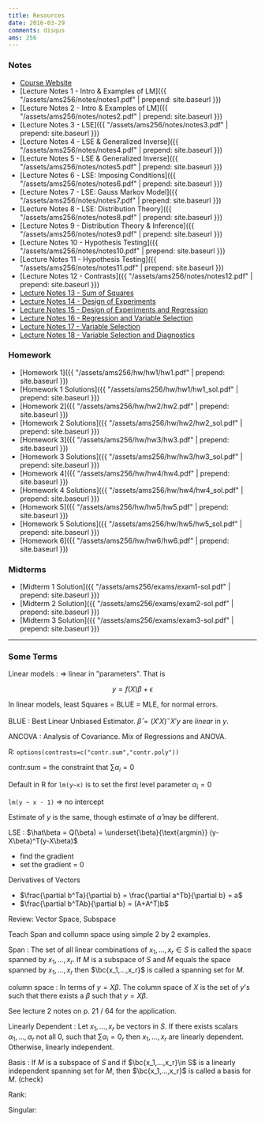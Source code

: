 ```yaml
---
title: Resources
date: 2016-03-29
comments: disqus
ams: 256
---
```


### Notes

- [Course Website](https://ams256-spring16-01.courses.soe.ucsc.edu/)
- [Lecture Notes 1 - Intro & Examples of LM]({{ "/assets/ams256/notes/notes1.pdf" | prepend: site.baseurl }})
- [Lecture Notes 2 - Intro & Examples of LM]({{ "/assets/ams256/notes/notes2.pdf" | prepend: site.baseurl }})
- [Lecture Notes 3 - LSE]({{ "/assets/ams256/notes/notes3.pdf" | prepend: site.baseurl }})
- [Lecture Notes 4 - LSE & Generalized Inverse]({{ "/assets/ams256/notes/notes4.pdf" | prepend: site.baseurl }})
- [Lecture Notes 5 - LSE & Generalized Inverse]({{ "/assets/ams256/notes/notes5.pdf" | prepend: site.baseurl }})
- [Lecture Notes 6 - LSE: Imposing Conditions]({{ "/assets/ams256/notes/notes6.pdf" | prepend: site.baseurl }})
- [Lecture Notes 7 - LSE: Gauss Markov Model]({{ "/assets/ams256/notes/notes7.pdf" | prepend: site.baseurl }})
- [Lecture Notes 8 - LSE: Distribution Theory]({{ "/assets/ams256/notes/notes8.pdf" | prepend: site.baseurl }})
- [Lecture Notes 9 - Distribution Theory & Inference]({{ "/assets/ams256/notes/notes9.pdf" | prepend: site.baseurl }})
- [Lecture Notes 10 - Hypothesis Testing]({{ "/assets/ams256/notes/notes10.pdf" | prepend: site.baseurl }})
- [Lecture Notes 11 - Hypothesis Testing]({{ "/assets/ams256/notes/notes11.pdf" | prepend: site.baseurl }})
- [Lecture Notes 12 - Contrasts]({{ "/assets/ams256/notes/notes12.pdf" | prepend: site.baseurl }})
- [Lecture Notes 13 - Sum of Squares](https://drive.google.com/file/d/1w6dWfM3OdMLk00ye6depLjbnFNeJH30P/view?usp=sharing)
- [Lecture Notes 14 - Design of Experiments](https://drive.google.com/open?id=0B7Ccueiur0BNa2xMcTZiS18xdVk)
- [Lecture Notes 15 - Design of Experiments and Regression](https://drive.google.com/open?id=0B7Ccueiur0BNa2xMcTZiS18xdVk)
- [Lecture Notes 16 - Regression and Variable Selection](https://drive.google.com/open?id=0B7Ccueiur0BNa2xMcTZiS18xdVk)
- [Lecture Notes 17 - Variable Selection](https://drive.google.com/file/d/1w6dWfM3OdMLk00ye6depLjbnFNeJH30P/view?usp=sharing)
- [Lecture Notes 18 - Variable Selection and Diagnostics](https://drive.google.com/file/d/1w6dWfM3OdMLk00ye6depLjbnFNeJH30P/view?usp=sharing)



### Homework

- [Homework 1]({{ "/assets/ams256/hw/hw1/hw1.pdf" | prepend: site.baseurl }})
- [Homework 1 Solutions]({{ "/assets/ams256/hw/hw1/hw1_sol.pdf" | prepend: site.baseurl }})
- [Homework 2]({{ "/assets/ams256/hw/hw2/hw2.pdf" | prepend: site.baseurl }})
- [Homework 2 Solutions]({{ "/assets/ams256/hw/hw2/hw2_sol.pdf" | prepend: site.baseurl }})
- [Homework 3]({{ "/assets/ams256/hw/hw3/hw3.pdf" | prepend: site.baseurl }})
- [Homework 3 Solutions]({{ "/assets/ams256/hw/hw3/hw3_sol.pdf" | prepend: site.baseurl }})
- [Homework 4]({{ "/assets/ams256/hw/hw4/hw4.pdf" | prepend: site.baseurl }})
- [Homework 4 Solutions]({{ "/assets/ams256/hw/hw4/hw4_sol.pdf" | prepend: site.baseurl }})
- [Homework 5]({{ "/assets/ams256/hw/hw5/hw5.pdf" | prepend: site.baseurl }})
- [Homework 5 Solutions]({{ "/assets/ams256/hw/hw5/hw5_sol.pdf" | prepend: site.baseurl }})
- [Homework 6]({{ "/assets/ams256/hw/hw6/hw6.pdf" | prepend: site.baseurl }})

### Midterms

- [Midterm 1 Solution]({{ "/assets/ams256/exams/exam1-sol.pdf" | prepend: site.baseurl }})
- [Midterm 2 Solution]({{ "/assets/ams256/exams/exam2-sol.pdf" | prepend: site.baseurl }})
- [Midterm 3 Solution]({{ "/assets/ams256/exams/exam3-sol.pdf" | prepend: site.baseurl }})

***

### Some Terms

Linear models
: $\Rightarrow$ linear in "parameters". That is 

$$
  y = f(X)\beta + \epsilon
$$

In linear models, least Squares = BLUE = MLE, for normal errors.

BLUE
: Best Linear Unbiased Estimator. $\hat\beta = (X'X)^-X'y$ are *linear* in $y$.

ANCOVA
: Analysis of Covariance. Mix of Regressions and ANOVA.

R: `options(contrasts=c("contr.sum","contr.poly"))`

contr.sum = the constraint that $\sum \alpha_i = 0$

Default in R for `lm(y~x)` is to set the first level parameter $\alpha_i= 0$

`lm(y ~ x - 1)` => no intercept

Estimate of $y$ is the same, though estimate of $\hat\alpha$ may be different.

LSE
: $\hat\beta = Q(\beta) = \underset{\beta}{\text{argmin}} (y-X\beta)^T(y-X\beta)$

- find the gradient
- set the gradient = 0

Derivatives of Vectors

  - $\frac{\partial b^Ta}{\partial b} = \frac{\partial a^Tb}{\partial b} = a$
  - $\frac{\partial b^TAb}{\partial b} = (A+A^T)b$

Review: Vector Space, Subspace

Teach Span and collumn space using simple 2 by 2 examples.

Span
: The set of all linear combinations of $x_1,...,x_r \in S$  is called the space spanned by $x_1,...,x_r$. If $M$ is a subspace of $S$ and $M$ equals the space spanned by $x_1,...,x_r$ then $\bc{x_1,...,x_r}$  is called a spanning set for $M$.

column space
: In terms of $y=X\beta$. The column space of $X$ is the set of $y$'s such that there exists a $\beta$ such that $y=X\beta$.

See lecture 2 notes on p. 21 / 64 for the application.

Linearly Dependent
: Let $x_1,...,x_r$ be vectors in $S$. If there exists scalars $\alpha_1,...,\alpha_r$ not all 0, such that $\sum \alpha_i =0_r$ then $x_1,...,x_r$ are linearly dependent. Otherwise, linearly independent.

Basis
: If $M$ is a subspace of $S$ and if $\bc{x_1,...,x_r}\in S$ is a linearly independent spanning set for $M$, then $\bc{x_1,...,x_r}$ is called a basis for $M$. (check)

Rank:

Singular:
